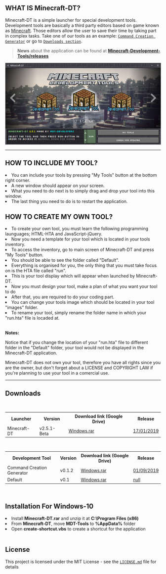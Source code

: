 ## WHAT IS Minecraft-DT?
Minecraft-DT is a simple launcher for special development tools. Development tools are basically a third party editors based on game known as [Minecraft](https://www.minecraft.net/en-us/). Those editors allow the user to save their time by taking part in complex tasks. Take one of our tools as an example: [``Command Creation Generator``](https://github.com/gubrus50/Minecraft-Development-Tools/releases/tag/Command-Creation-Generator-v0.1.2) or go to [``Downloads section``](https://github.com/gubrus50/Minecraft-Development-Tools/blob/master/README.md#downloads). 

> <b>News</b> about the application can be found at **[Minecraft-Development-Tools/releases](https://github.com/gubrus50/Minecraft-Development-Tools/releases)**

<img src="https://github.com/gubrus50/Minecraft-Development-Tools/blob/master/app/images/Minecraft-DT.png"/>

---
## HOW TO INCLUDE MY TOOL?
<li>You can include your tools by pressing "My Tools" button at the bottom right corner.</li>
<li>A new window should appear on your screen.</li>
<li>What you need to do next is to simply drag and drop your tool into this window.</li>
<li>The last thing you need to do is to restart the application.</li>

## HOW TO CREATE MY OWN TOOL?
<li>To create your own tool, you must learn the following programming launguages; HTML-HTA and JavaScript-jQuery.</li>
<li>Now you need a template for your tool which is located in your tools inventory.</li>
<li>To access the inventory, go to main screen of Minecraft-DT and press "My Tools" button.</li>
<li>You should be able to see the folder called "Default".</li>
<li>Everything is organised for you, the only thing that you must take focus on is the HTA file called "run".</li>
<li>This is your tool display which will appear when launched by Minecraft-DT.</li>
<li>Now you must design your tool, make a plan of what you want your tool to do</li>
<li>After that, you are required to do your coding part.</li>
<li>You can change your tools image which should be located in your tool "images" folder.</li>
<li>To rename your tool, simply rename the folder name in which your "run.hta" file is locaded at.</li>

<br /><b>Notes:</b><p>
Notice that if you change the location of your "run.hta" file to different folder in the "Default" folder, your tool would not be displayed in the Minecraft-DT application.</p>

<p>Minecraft-DT does not own your tool, therefore you have all rights since you are the owner, but don't forget
about a LICENSE and COPYRIGHT LAW if you're planning to use your tool in a comercial use.</p>

---

## Downloads

<br />

<table>
  <tr>
    <th>Launcher</th>
    <th>Version</th>
    <th>Download link (Google Drive)</th>
    <th>Release</th>
  </tr>
  <tr>
    <td>Minecraft-DT</td>
    <td>v2.5.1-Beta</td>
    <td>
      <a href="https://drive.google.com/open?id=1azVo6izrRS_18ZeFVsqOQuIwLL0hKL1Y" target="_blank">Windows.rar</a>
    </td>
    <td>
      <a href="https://github.com/gubrus50/Minecraft-DT/releases/tag/v2.5-Beta" target="_blank">17/01/2019</a>
    </td>
  </tr>
</table>

<br />

<table>
  <tr>
    <th>Development Tool</th>
    <th>Version</th>
    <th>Download link (Google Drive)</th>
    <th>Release</th>
  </tr>
  <tr>
    <td>Command Creation Generator</td>
    <td>v0.1.2</td>
    <td>
      <a href="https://drive.google.com/open?id=1nMnVpYWlROePNBtPQJfV0TRkrPSUPk-t" target="_blank">Windows.rar</a>
    </td>
    <td><a href="https://github.com/gubrus50/Minecraft-Development-Tools/releases/tag/Command-Creation-Generator-v0.1.2" target="_blank">01/09/2019</a></td>
  </tr>
  <tr>
    <td>Default</td>
    <td>v0.1</td>
    <td>
      <a href="https://drive.google.com/open?id=1EsclPOV8StDBFTydVyoqkY8zVoLuIwKv">Windows.rar</a>
    </td>
    <td><a href="#" target="_blank">null</a></td>
  </tr>
</table><br />

## Installation For Windows-10
<li>Install<b> Minecraft-DT.rar</b> and unzip it at <b>C:\Program Files (x86)</b></li>
<li>From <b>Minecraft-DT</b>, move <b>MDT-Tools</b> to <b>%AppData%</b> folder</li>
<li>Open <b>create-shortcut.vbs</b> to create a shortcut for the application</li>

<br />

## License
This project is licensed under the MIT License - see the [``LICENSE.md``](LICENSE.md) file for details
